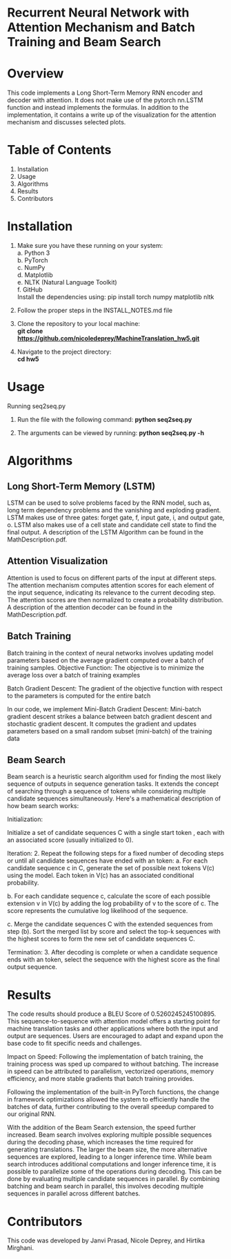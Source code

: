 # Recurrent Neural Network with Attention Mechanism and Batch Training and Beam Search
# Overview
This code implements a Long Short-Term Memory RNN encoder and decoder with attention. It does not make use of the pytorch nn.LSTM function and instead implements the formulas. In addition to the implementation, it contains a write up of the visualization for the attention mechanism and discusses selected plots.

# Table of Contents
1. Installation
2. Usage
3. Algorithms
4. Results
5. Contributors


# Installation
1. Make sure you have these running on your system:  
a. Python 3  
b. PyTorch  
c. NumPy  
d. Matplotlib  
e. NLTK (Natural Language Toolkit)  
f. GitHub  
Install the dependencies using: pip install torch numpy matplotlib nltk  

2. Follow the proper steps in the INSTALL_NOTES.md file

2. Clone the repository to your local machine:  
   **git clone https://github.com/nicoledeprey/MachineTranslation_hw5.git**

2. Navigate to the project directory:  
**cd hw5**


# Usage
Running seq2seq.py


1. Run the file with the following command:
**python seq2seq.py**

2. The arguments can be viewed by running:
**python seq2seq.py -h**


# Algorithms
## Long Short-Term Memory (LSTM)  
LSTM can be used to solve problems faced by the RNN model, such as, long term dependency problems and the vanishing and exploding gradient. LSTM makes use of three gates: forget gate, f, input gate, i, and output gate, o. LSTM also makes use of a cell state and candidate cell state to find the final output. A description of the LSTM Algorithm can be found in the MathDescription.pdf.


## Attention Visualization  
Attention is used to focus on different parts of the input at different steps. The attention mechanism computes attention scores for each element of the input sequence, indicating its relevance to the current decoding step. The attention scores are then normalized to create a probability distribution. A description of the attention decoder can be found in the MathDescription.pdf.

## Batch Training
Batch training in the context of neural networks involves updating model parameters based on the average gradient computed over a batch of training samples. 
Objective Function:
The objective is to minimize the average loss over a batch of training examples

Batch Gradient Descent:
The gradient of the objective function with respect to the parameters  is computed for the entire batch

In our code, we implement Mini-Batch Gradient Descent:
Mini-batch gradient descent strikes a balance between batch gradient descent and stochastic gradient descent. It computes the gradient and updates parameters based on a small random subset (mini-batch) of the training data



## Beam Search
Beam search is a heuristic search algorithm used for finding the most likely sequence of outputs in sequence generation tasks. It extends the concept of searching through a sequence of tokens while considering multiple candidate sequences simultaneously. Here's a mathematical description of how beam search works:

Initialization:

Initialize a set of candidate sequences C with a single start token <SOS>, each with an associated score (usually initialized to 0).

Iteration:
2. Repeat the following steps for a fixed number of decoding steps or until all candidate sequences have ended with an <EOS> token:
a. For each candidate sequence c in C, generate the set of possible next tokens V(c) using the model. Each token in V(c) has an associated conditional probability.

b. For each candidate sequence c, calculate the score of each possible extension v in V(c) by adding the log probability of v to the score of c. The score represents the cumulative log likelihood of the sequence.

c. Merge the candidate sequences C with the extended sequences from step (b). Sort the merged list by score and select the top-k sequences with the highest scores to form the new set of candidate sequences C.


Termination:
3. After decoding is complete or when a candidate sequence ends with an <EOS> token, select the sequence with the highest score as the final output sequence.


# Results
The code results should produce a BLEU Score of 0.5260245245100895.  
This sequence-to-sequence with attention model offers a starting point for machine translation tasks and other applications where both the input and output are sequences. Users are encouraged to adapt and expand upon the base code to fit specific needs and challenges.

Impact on Speed:
Following the implementation of batch training, the training process was sped up compared to without batching. The increase in speed can be attributed to parallelism, vectorized operations, memory efficiency, and more stable gradients that batch training provides.

Following the implementation of the built-in PyTorch functions, the change in framework optimizations allowed the system to efficiently handle the batches of data, further contributing to the overall speedup compared to our original RNN.

With the addition of the Beam Search extension, the speed further increased. Beam search involves exploring multiple possible sequences during the decoding phase, which increases the time required for generating translations. The larger the beam size, the more alternative sequences are explored, leading to a longer inference time. While beam search introduces additional computations and longer inference time, it is possible to parallelize some of the operations during decoding. This can be done by evaluating multiple candidate sequences in parallel. By combining batching and beam search in parallel, this involves decoding multiple sequences in parallel across different batches.



# Contributors
This code was developed by Janvi Prasad, Nicole Deprey, and Hirtika Mirghani.
